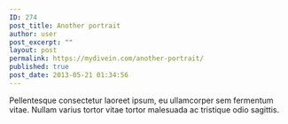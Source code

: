 ```yaml
---
ID: 274
post_title: Another portrait
author: user
post_excerpt: ""
layout: post
permalink: https://mydivein.com/another-portrait/
published: true
post_date: 2013-05-21 01:34:56
---
```

Pellentesque consectetur laoreet ipsum, eu ullamcorper sem fermentum vitae. Nullam varius tortor vitae tortor malesuada ac tristique odio sagittis.